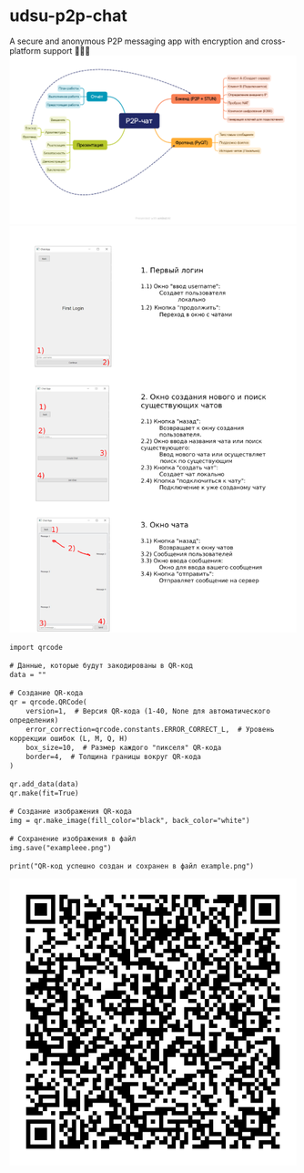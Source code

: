 # udsu-p2p-chat
A secure and anonymous P2P messaging app with encryption and cross-platform support 🐍🐍🐍
![](src/P2P-чат-P2P-чат.png)
![](src/document.jpg)
```
import qrcode

# Данные, которые будут закодированы в QR-код
data = ""

# Создание QR-кода
qr = qrcode.QRCode(
    version=1,  # Версия QR-кода (1-40, None для автоматического определения)
    error_correction=qrcode.constants.ERROR_CORRECT_L,  # Уровень коррекции ошибок (L, M, Q, H)
    box_size=10,  # Размер каждого "пикселя" QR-кода
    border=4,  # Толщина границы вокруг QR-кода
)

qr.add_data(data)
qr.make(fit=True)

# Создание изображения QR-кода
img = qr.make_image(fill_color="black", back_color="white")

# Сохранение изображения в файл
img.save("exampleee.png")

print("QR-код успешно создан и сохранен в файл example.png")
```
![](example.png)


















